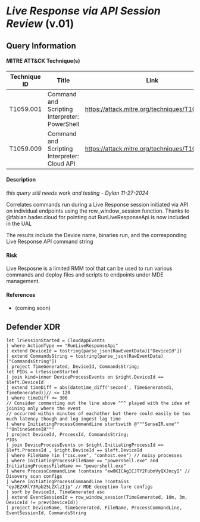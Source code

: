 # *Live Response via API Session Review* (v.01)

## Query Information

#### MITRE ATT&CK Technique(s)

| Technique ID | Title    | Link    |
| ---  | --- | --- |
| T1059.001 | Command and Scripting Interpreter: PowerShell | https://attack.mitre.org/techniques/T1059/001/ |
| T1059.009 | Command and Scripting Interpreter: Cloud API | https://attack.mitre.org/techniques/T1059/009/ |

#### Description
*this query still needs work and testing* - *Dylan 11-27-2024*

Correlates commands run during a Live Response session initiated via API on individual endpoints using the row_window_session function.
Thanks to @fabian.bader.cloud for pointing out RunLiveResponseApi is now included in the UAL

The results include the Device name, binaries run, and the corresponding Live Response API command string

#### Risk
Live Resposne is a limited RMM tool that can be used to run various commands and deploy files and scripts to endpoints under MDE management.

#### References
- (coming soon)
  
## Defender XDR
```KQL
let lrSessionStarted = CloudAppEvents
| where ActionType == "RunLiveResponseApi"
| extend DeviceId = tostring(parse_json(RawEventData)["DeviceId"])
| extend CommandsString = tostring(parse_json(RawEventData)["CommandsString"])
| project TimeGenerated, DeviceId, CommandsString;
let PIDs = lrSessionStarted 
| join kind=inner DeviceProcessEvents on $right.DeviceId == $left.DeviceId
| extend timeDiff = abs(datetime_diff('second', TimeGenerated1, TimeGenerated))// <= 120
| where timeDiff <= 300 
// Consider commenting out the line above ^^^ played with the idea of joining only where the event 
// occurred within minutes of eachother but there could easily be too much latency though and log ingest lag time
| where InitiatingProcessCommandLine startswith @"""SenseIR.exe"" ""OnlineSenseIR"""
| project DeviceId, ProcessId, CommandsString;
PIDs
| join DeviceProcessEvents on $right.InitiatingProcessId == $left.ProcessId , $right.DeviceId == $left.DeviceId
| where FileName !in ("csc.exe", "conhost.exe") // noisy processes
| where InitiatingProcessFileName == "powershell.exe" and InitiatingProcessFileName == "powershell.exe"
| where ProcessCommandLine !contains "ew0KICAgICJTY2FubmVyQXJncyI" // Disovery scan configs
| where InitiatingProcessCommandLine !contains "eyJEZXRlY3Rpb25LZXlzIjp" // MDE deception lure configs
| sort by DeviceId, TimeGenerated asc
| extend EventSessionId = row_window_session(TimeGenerated, 10m, 3m, DeviceId != prev(DeviceId))
| project DeviceName, TimeGenerated, FileName, ProcessCommandLine, EventSessionId, CommandsString
```
